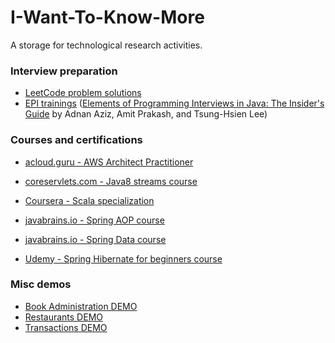 # I-Want-To-Know-More

A storage for technological research activities.

### Interview preparation

* [LeetCode problem solutions](./leetcode)
* [EPI trainings](./epi) ([Elements of Programming Interviews in Java: The Insider's Guide](https://www.amazon.de/s?k=Elements+of+Programming+Interviews%3A+The+Insiders%27+Guide)
  by Adnan Aziz, Amit Prakash, and Tsung-Hsien Lee)

### Courses and certifications

* [acloud.guru - AWS Architect Practitioner](./course-aws-architect/01-practitioner)
  

* [coreservlets.com - Java8 streams course](./course-coreservletscom-java8-streams)
* [Coursera - Scala specialization](./course-coursera-scala-specialization)
* [javabrains.io - Spring AOP course](./course-javabrainsio-spring-aop)
* [javabrains.io - Spring Data course](./course-javabrainsio-spring-data)
* [Udemy - Spring Hibernate for beginners course](./course-udemy-spring-hibernate)

### Misc demos

* [Book Administration DEMO](./demo-book-administration)
* [Restaurants DEMO](./demo-restaurants)
* [Transactions DEMO](./demo-transactions)
